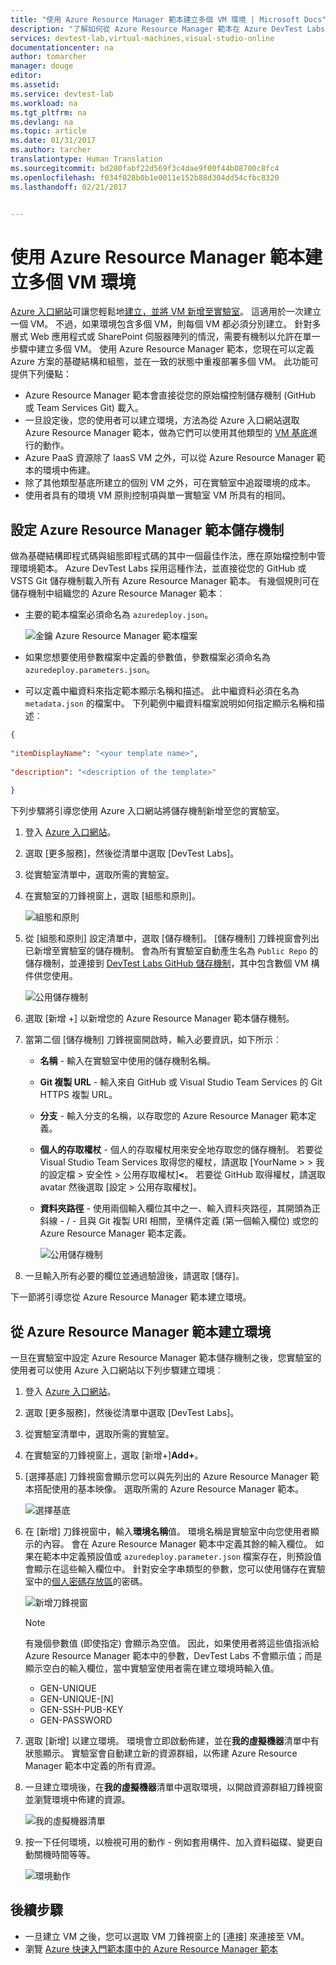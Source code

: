 ```yaml
---
title: "使用 Azure Resource Manager 範本建立多個 VM 環境 | Microsoft Docs"
description: "了解如何從 Azure Resource Manager 範本在 Azure DevTest Labs 中建立多個 VM 環境"
services: devtest-lab,virtual-machines,visual-studio-online
documentationcenter: na
author: tomarcher
manager: douge
editor: 
ms.assetid: 
ms.service: devtest-lab
ms.workload: na
ms.tgt_pltfrm: na
ms.devlang: na
ms.topic: article
ms.date: 01/31/2017
ms.author: tarcher
translationtype: Human Translation
ms.sourcegitcommit: bd280fabf22d569f3c4dae9f00f44b08700c8fc4
ms.openlocfilehash: f034f028b0b1e0011e152b88d304dd54cfbc8320
ms.lasthandoff: 02/21/2017


---
```


# <a name="create-multi-vm-environments-with-azure-resource-manager-templates"></a>使用 Azure Resource Manager 範本建立多個 VM 環境

[Azure 入口網站](http://go.microsoft.com/fwlink/p/?LinkID=525040)可讓您輕鬆地[建立，並將 VM 新增至實驗室](./devtest-lab-add-vm-with-artifacts.md)。 這適用於一次建立一個 VM。 不過，如果環境包含多個 VM，則每個 VM 都必須分別建立。 針對多層式 Web 應用程式或 SharePoint 伺服器陣列的情況，需要有機制以允許在單一步驟中建立多個 VM。 使用 Azure Resource Manager 範本，您現在可以定義 Azure 方案的基礎結構和組態，並在一致的狀態中重複部署多個 VM。 此功能可提供下列優點：

- Azure Resource Manager 範本會直接從您的原始檔控制儲存機制 (GitHub 或 Team Services Git) 載入。
- 一旦設定後，您的使用者可以建立環境，方法為從 Azure 入口網站選取 Azure Resource Manager 範本，做為它們可以使用其他類型的 [VM 基底](./devtest-lab-comparing-vm-base-image-types.md)進行的動作。
- Azure PaaS 資源除了 IaasS VM 之外，可以從 Azure Resource Manager 範本的環境中佈建。
- 除了其他類型基底所建立的個別 VM 之外，可在實驗室中追蹤環境的成本。
- 使用者具有的環境 VM 原則控制項與單一實驗室 VM 所具有的相同。

## <a name="configure-azure-resource-manager-template-repositories"></a>設定 Azure Resource Manager 範本儲存機制

做為基礎結構即程式碼與組態即程式碼的其中一個最佳作法，應在原始檔控制中管理環境範本。 Azure DevTest Labs 採用這種作法，並直接從您的 GitHub 或 VSTS Git 儲存機制載入所有 Azure Resource Manager 範本。 有幾個規則可在儲存機制中組織您的 Azure Resource Manager 範本︰

- 主要的範本檔案必須命名為 `azuredeploy.json`。 

    ![金鑰 Azure Resource Manager 範本檔案](./media/devtest-lab-create-environment-from-arm/master-template.png)

- 如果您想要使用參數檔案中定義的參數值，參數檔案必須命名為 `azuredeploy.parameters.json`。
- 可以定義中繼資料來指定範本顯示名稱和描述。 此中繼資料必須在名為 `metadata.json` 的檔案中。 下列範例中繼資料檔案說明如何指定顯示名稱和描述︰ 

```json
{
 
"itemDisplayName": "<your template name>",
 
"description": "<description of the template>"
 
}
```

下列步驟將引導您使用 Azure 入口網站將儲存機制新增至您的實驗室。 

1. 登入 [Azure 入口網站](http://go.microsoft.com/fwlink/p/?LinkID=525040)。
1. 選取 [更多服務]，然後從清單中選取 [DevTest Labs]。
1. 從實驗室清單中，選取所需的實驗室。   
1. 在實驗室的刀鋒視窗上，選取 [組態和原則]。

    ![組態和原則](./media/devtest-lab-create-environment-from-arm/configuration-and-policies-menu.png)

1. 從 [組態和原則] 設定清單中，選取 [儲存機制]。 [儲存機制] 刀鋒視窗會列出已新增至實驗室的儲存機制。 會為所有實驗室自動產生名為 `Public Repo` 的儲存機制，並連接到 [DevTest Labs GitHub 儲存機制](https://github.com/Azure/azure-devtestlab)，其中包含數個 VM 構件供您使用。

    ![公用儲存機制](./media/devtest-lab-create-environment-from-arm/public-repo.png)

1. 選取 [新增 +] 以新增您的 Azure Resource Manager 範本儲存機制。
1. 當第二個 [儲存機制] 刀鋒視窗開啟時，輸入必要資訊，如下所示︰
    - **名稱** - 輸入在實驗室中使用的儲存機制名稱。
    - **Git 複製 URL** - 輸入來自 GitHub 或 Visual Studio Team Services 的 Git HTTPS 複製 URL。  
    - **分支** - 輸入分支的名稱，以存取您的 Azure Resource Manager 範本定義。 
    - **個人的存取權杖** - 個人的存取權杖用來安全地存取您的儲存機制。 若要從 Visual Studio Team Services 取得您的權杖，請選取 [YourName > > 我的設定檔 > 安全性 > 公用存取權杖]**&lt;**。 若要從 GitHub 取得權杖，請選取 avatar 然後選取 [設定 > 公用存取權杖]。 
    - **資料夾路徑** - 使用兩個輸入欄位其中之一、輸入資料夾路徑，其開頭為正斜線 - / - 且與 Git 複製 URI 相關，至構件定義 (第一個輸入欄位) 或您的 Azure Resource Manager 範本定義。   
    
        ![公用儲存機制](./media/devtest-lab-create-environment-from-arm/repo-values.png)

1. 一旦輸入所有必要的欄位並通過驗證後，請選取 [儲存]。

下一節將引導您從 Azure Resource Manager 範本建立環境。

## <a name="create-an-environment-from-an-azure-resource-manager-template"></a>從 Azure Resource Manager 範本建立環境

一旦在實驗室中設定 Azure Resource Manager 範本儲存機制之後，您實驗室的使用者可以使用 Azure 入口網站以下列步驟建立環境︰

1. 登入 [Azure 入口網站](http://go.microsoft.com/fwlink/p/?LinkID=525040)。
1. 選取 [更多服務]，然後從清單中選取 [DevTest Labs]。
1. 從實驗室清單中，選取所需的實驗室。   
1. 在實驗室的刀鋒視窗上，選取 [新增+]**Add+**。
1. [選擇基底] 刀鋒視窗會顯示您可以與先列出的 Azure Resource Manager 範本搭配使用的基本映像。 選取所需的 Azure Resource Manager 範本。

    ![選擇基底](./media/devtest-lab-create-environment-from-arm/choose-a-base.png)
  
1. 在 [新增] 刀鋒視窗中，輸入**環境名稱**值。 環境名稱是實驗室中向您使用者顯示的內容。 會在 Azure Resource Manager 範本中定義其餘的輸入欄位。 如果在範本中定義預設值或 `azuredeploy.parameter.json` 檔案存在，則預設值會顯示在這些輸入欄位中。 針對安全字串類型的參數，您可以使用儲存在實驗室中的[個人密碼存放區](https://azure.microsoft.com/en-us/updates/azure-devtest-labs-keep-your-secrets-safe-and-easy-to-use-with-the-new-personal-secret-store)的密碼。

    ![新增刀鋒視窗](./media/devtest-lab-create-environment-from-arm/add.png)

    > [!NOTE]
    > 有幾個參數值 (即使指定) 會顯示為空值。 因此，如果使用者將這些值指派給 Azure Resource Manager 範本中的參數，DevTest Labs 不會顯示值；而是顯示空白的輸入欄位，當中實驗室使用者需在建立環境時輸入值。
    > 
    > - GEN-UNIQUE
    > - GEN-UNIQUE-[N]
    > - GEN-SSH-PUB-KEY
    > - GEN-PASSWORD 
 
1. 選取 [新增] 以建立環境。 環境會立即啟動佈建，並在**我的虛擬機器**清單中有狀態顯示。 實驗室會自動建立新的資源群組，以佈建 Azure Resource Manager 範本中定義的所有資源。
1. 一旦建立環境後，在**我的虛擬機器**清單中選取環境，以開啟資源群組刀鋒視窗並瀏覽環境中佈建的資源。
    
    ![我的虛擬機器清單](./media/devtest-lab-create-environment-from-arm/my-vm-list.png)

1. 按一下任何環境，以檢視可用的動作 - 例如套用構件、加入資料磁碟、變更自動關機時間等等。

    ![環境動作](./media/devtest-lab-create-environment-from-arm/environment-actions.png)

## <a name="next-steps"></a>後續步驟
* 一旦建立 VM 之後，您可以選取 VM 刀鋒視窗上的 [連接] 來連接至 VM。
* 瀏覽 [ Azure 快速入門範本庫中的 Azure Resource Manager 範本](https://github.com/Azure/azure-quickstart-templates)

